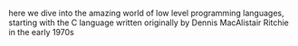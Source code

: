 here we dive into the amazing world of low level programming languages, starting with the C language written originally by Dennis MacAlistair Ritchie in the early 1970s
